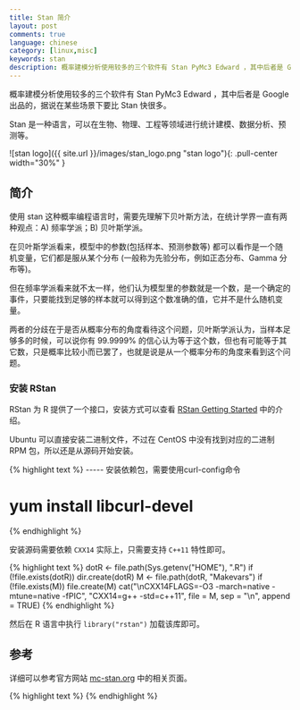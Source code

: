 ```yaml
---
title: Stan 简介
layout: post
comments: true
language: chinese
category: [linux,misc]
keywords: stan
description: 概率建模分析使用较多的三个软件有 Stan PyMc3 Edward ，其中后者是 Google 出品的，据说在某些场景下要比 Stan 快很多。Stan 是一种语言，可以在生物、物理、工程等领域进行统计建模、数据分析、预测等。
---
```


概率建模分析使用较多的三个软件有 Stan PyMc3 Edward ，其中后者是 Google 出品的，据说在某些场景下要比 Stan 快很多。

Stan 是一种语言，可以在生物、物理、工程等领域进行统计建模、数据分析、预测等。

<!-- more -->

![stan logo]({{ site.url }}/images/stan_logo.png "stan logo"){: .pull-center width="30%" }

## 简介

使用 stan 这种概率编程语言时，需要先理解下贝叶斯方法，在统计学界一直有两种观点：A) 频率学派；B) 贝叶斯学派。

在贝叶斯学派看来，模型中的参数(包括样本、预测参数等) 都可以看作是一个随机变量，它们都是服从某个分布 (一般称为先验分布，例如正态分布、Gamma 分布等)。

但在频率学派看来就不太一样，他们认为模型里的参数就是一个数，是一个确定的事件，只要能找到足够的样本就可以得到这个数准确的值，它并不是什么随机变量。

两者的分歧在于是否从概率分布的角度看待这个问题，贝叶斯学派认为，当样本足够多的时候，可以说你有 99.9999% 的信心认为等于这个数，但也有可能等于其它数，只是概率比较小而已罢了，也就是说是从一个概率分布的角度来看到这个问题。

### 安装 RStan

RStan 为 R 提供了一个接口，安装方式可以查看 [RStan Getting Started](https://github.com/stan-dev/rstan/wiki/RStan-Getting-Started) 中的介绍。

Ubuntu 可以直接安装二进制文件，不过在 CentOS 中没有找到对应的二进制 RPM 包，所以还是从源码开始安装。

{% highlight text %}
----- 安装依赖包，需要使用curl-config命令
# yum install libcurl-devel
{% endhighlight %}

安装源码需要依赖 `CXX14` 实际上，只需要支持 `C++11` 特性即可。

{% highlight text %}
dotR <- file.path(Sys.getenv("HOME"), ".R")
if (!file.exists(dotR)) dir.create(dotR)
M <- file.path(dotR, "Makevars")
if (!file.exists(M)) file.create(M)
cat("\nCXX14FLAGS=-O3 -march=native -mtune=native -fPIC",
    "CXX14=g++ -std=c++11",
    file = M, sep = "\n", append = TRUE)
{% endhighlight %}

<!--
This is what worked for me:
CXX_STD = CXX14
CXX14 = g++ -std=c++11
CXX14FLAGS = -O3 -fPIC -Wno-unused-variable -Wno-unused-function -DBOOST_PHOENIX_NO_VARIADIC_EXPRESSION
-->

然后在 R 语言中执行 `library("rstan")` 加载该库即可。

## 参考

详细可以参考官方网站 [mc-stan.org](https://mc-stan.org/users/interfaces/) 中的相关页面。

<!--
https://github.com/stan-dev/rstan/wiki/RStan-Getting-Started-(%E7%AE%80%E4%BD%93%E4%B8%AD%E6%96%87)

一些比较经典的参考资料
https://www.leiphone.com/news/201701/13iyBwtzlcaCx4QX.html
-->

{% highlight text %}
{% endhighlight %}
